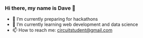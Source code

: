 ### Hi there, my name is Dave 👋
- 🔭 I’m currently preparing for hackathons
- 🌱 I’m currently learning web development and data science
- 📫 How to reach me: circuitstudent@gmail.com
  
<!--
**CircuitStudent/CircuitStudent** is a ✨ _special_ ✨ repository because its `README.md` (this file) appears on your GitHub profile.

Here are some ideas to get you started:

- 👯 I’m looking to collaborate on ...
- 🤔 I’m looking for help with ...
- 💬 Ask me about ...
- 😄 Pronouns: ...
- ⚡ Fun fact: ...
-->
